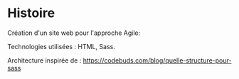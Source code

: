 # Histoire 

Création d'un site web pour l'approche Agile:

Technologies utilisées : HTML, Sass.

Architecture inspirée de : https://codebuds.com/blog/quelle-structure-pour-sass

